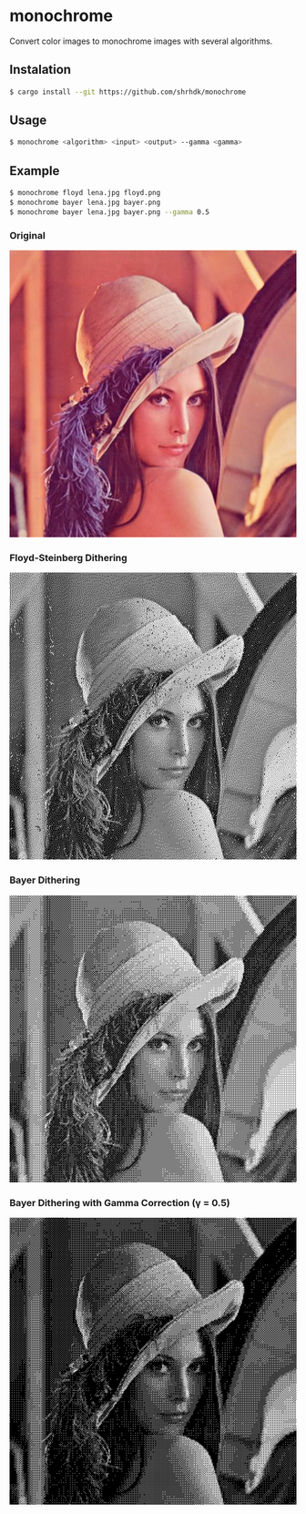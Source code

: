 # monochrome

Convert color images to monochrome images with several algorithms.

## Instalation

```sh
$ cargo install --git https://github.com/shrhdk/monochrome
```

## Usage

```sh
$ monochrome <algorithm> <input> <output> --gamma <gamma>
```

## Example

```sh
$ monochrome floyd lena.jpg floyd.png
$ monochrome bayer lena.jpg bayer.png
$ monochrome bayer lena.jpg bayer.png --gamma 0.5
```

### Original
![Original Lena](img/lena.jpg)

### Floyd-Steinberg Dithering

![Image dithered by Floyd-Steinberg method](img/floyd.png)

### Bayer Dithering

![Image dithered by Bayer method](img/bayer.png)

### Bayer Dithering with Gamma Correction (&gamma; = 0.5)

![Image dithered by Bayer method and gamma correction (&gamma; = 0.5)](img/bayer-gamma-0.5.png)
